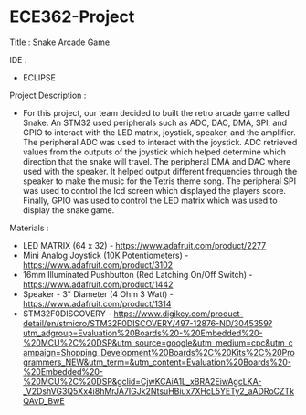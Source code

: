 # ECE362-Project
Title : Snake Arcade Game 

IDE :
- ECLIPSE

Project Description :
- For this project, our team decided to built the retro arcade game called
Snake. An STM32 used peripherals such as ADC, DAC, DMA, SPI, and GPIO to
interact with the LED matrix, joystick, speaker, and the amplifier. The 
peripheral ADC was used to interact with the joystick. ADC retrieved values
from the outputs of the joystick which helped determine which direction
that the snake will travel. The peripheral DMA and DAC where used with the
speaker. It helped output different frequencies through the speaker to make
the music for the Tetris theme song. The peripheral SPI was used to control
the lcd screen which displayed the players score. Finally, GPIO was used to
control the LED matrix which was used to display the snake game. 

Materials :
- LED MATRIX (64 x 32) - https://www.adafruit.com/product/2277
- Mini Analog Joystick (10K Potentiometers) - https://www.adafruit.com/product/3102
- 16mm Illuminated Pushbutton (Red Latching On/Off Switch) - https://www.adafruit.com/product/1442
- Speaker - 3" Diameter (4 Ohm 3 Watt) - https://www.adafruit.com/product/1314
- STM32F0DISCOVERY - https://www.digikey.com/product-detail/en/stmicro/STM32F0DISCOVERY/497-12876-ND/3045359?utm_adgroup=Evaluation%20Boards%20-%20Embedded%20-%20MCU%2C%20DSP&utm_source=google&utm_medium=cpc&utm_campaign=Shopping_Development%20Boards%2C%20Kits%2C%20Programmers_NEW&utm_term=&utm_content=Evaluation%20Boards%20-%20Embedded%20-%20MCU%2C%20DSP&gclid=CjwKCAiA1L_xBRA2EiwAgcLKA-_V2DshVG3Q5Xx4i8hMrJA7IGJk2NtsuHBiux7XHcL5YETy2_aADRoCZTkQAvD_BwE
